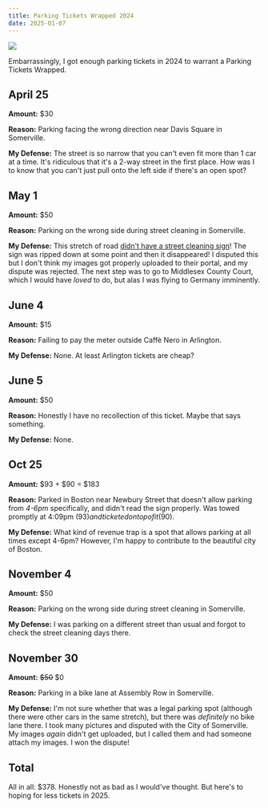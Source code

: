 ```yaml
---
title: Parking Tickets Wrapped 2024
date: 2025-01-07
---
```


![](/posts/parking24/wrapped.jpg)

Embarrassingly, I got enough parking tickets in 2024 to warrant a Parking Tickets Wrapped.

## April 25

**Amount:** $30

**Reason:** Parking facing the wrong direction near Davis Square in Somerville.

**My Defense:** The street is so narrow that you can't even fit more than 1 car at a time. It's ridiculous that it's a 2-way street in the first place. How was I to know that you can't just pull onto the left side if there's an open spot?

## May 1

**Amount:** $50

**Reason:** Parking on the wrong side during street cleaning in Somerville.

**My Defense:** This stretch of road [didn't have a street cleaning sign](/posts/parking24/IMG_5831.jpg)! The sign was ripped down at some point and then it disappeared! I disputed this but I don't think my images got properly uploaded to their portal, and my dispute was rejected. The next step was to go to Middlesex County Court, which I would have _loved_ to do, but alas I was flying to Germany imminently.

## June 4

**Amount:** $15

**Reason:** Failing to pay the meter outside Caffè Nero in Arlington.

**My Defense:** None. At least Arlington tickets are cheap?

## June 5

**Amount:** $50

**Reason:** Honestly I have no recollection of this ticket. Maybe that says something.

**My Defense:** None.

## Oct 25

**Amount:** $93 + $90 = $183

**Reason:** Parked in Boston near Newbury Street that doesn't allow parking from _4-6pm_ specifically, and didn't read the sign properly. Was towed promptly at 4:09pm ($93) and ticketed on top of it ($90).

**My Defense:** What kind of revenue trap is a spot that allows parking at all times except 4-6pm? However, I'm happy to contribute to the beautiful city of Boston.

## November 4

**Amount:** $50

**Reason:** Parking on the wrong side during street cleaning in Somerville.

**My Defense:** I was parking on a different street than usual and forgot to check the street cleaning days there.

## November 30

**Amount:** ~~$50~~ $0

**Reason:** Parking in a bike lane at Assembly Row in Somerville.

**My Defense:** I'm not sure whether that was a legal parking spot (although there were other cars in the same stretch), but there was _definitely_ no bike lane there. I took many pictures and disputed with the City of Somerville. My images _again_ didn't get uploaded, but I called them and had someone attach my images. I won the dispute!

## Total

All in all: $378. Honestly not as bad as I would've thought. But here's to hoping for less tickets in 2025.
